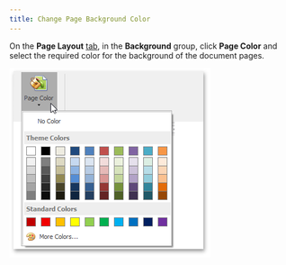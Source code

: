 ```yaml
---
title: Change Page Background Color
---
```

On the **Page Layout** [ tab](../../../../interface-elements-for-desktop/articles/rich-text-editor/text-editor-ui/ribbon-interface.md), in the **Background** group, click **Page Color** and select the required color for the background of the document pages.

![RTEPageBackGroud](../../../images/Img121283.png)